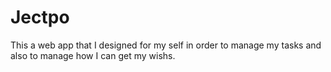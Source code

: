 # Jectpo
This a web app that I designed for my self in order to manage my tasks and also to manage how I can get my wishs.
